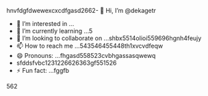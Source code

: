 hnvfdgfdwewexcxcdfgasd2662- 👋 Hi, I’m @dekagetr
- 👀 I’m interested in ...
- 🌱 I’m currently learning ...5
- 💞️ I’m looking to collaborate on ...shbx5514olioi559696hgnh4feujy
- 📫 How to reach me ...543546455448th1xvcvdfeqw
- 😄 Pronouns: ...fhgasd558523cvbhgassasqwewq
- sfddsfvbc1231226626363gf551526
- ⚡ Fun fact: ...fggfb
<!---ads2dfgvcb
dekagetr/dekagetr is a ✨ special ✨ repositor456y becaus456 its `README.md` (this file) appears on your GitHub profildgfe.696
You can click the Preview link to take a look at your changes.vhxcvxcv
--->562
